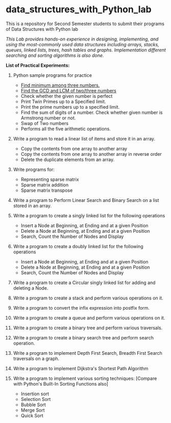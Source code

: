# data_structures_with_Python_lab
This is a repository for Second Semester students to submit their programs of Data Structures with Python lab

_This Lab provides hands-on experience in designing, implementing, and using the most-commonly used data structures including arrays, stacks, queues, linked lists, trees, hash tables and graphs. Implementation different searching and sorting algorithms is also done._

**List of Practical Experiments:**

1. Python sample programs for practice

   - [Find minimum among three numbers.](01_1_min_3_numbers.py)
   - [Find the GCD and LCM of two/three numbers](01_2_gcd_lcm_2_numbers.py)
   - Check whether the given number is perfect
   - Print Twin Primes up to a Specified limit.
   - Print the prime numbers up to a specified limit.
   - Find the sum of digits of a number. Check whether given number is Armstrong number or not.
   - Swap of Two numbers
   - Performs all the five arithmetic operations.

2. Write a program to read a linear list of items and store it in an array.

   - Copy the contents from one array to another array
   - Copy the contents from one array to another array in reverse order
   - Delete the duplicate elements from an array.

3. Write programs for:

   - Representing sparse matrix
   - Sparse matrix addition
   - Sparse matrix transpose

4. Write a program to Perform Linear Search and Binary Search on a list stored in an array.
5. Write a program to create a singly linked list for the following operations

   - Insert a Node at Beginning, at Ending and at a given Position
   - Delete a Node at Beginning, at Ending and at a given Position
   - Search, Count the Number of Nodes and Display

6. Write a program to create a doubly linked list for the following operations

   - Insert a Node at Beginning, at Ending and at a given Position
   - Delete a Node at Beginning, at Ending and at a given Position
   - Search, Count the Number of Nodes and Display

7. Write a program to create a Circular singly linked list for adding and deleting a Node.
8. Write a program to create a stack and perform various operations on it.
9. Write a program to convert the infix expression into postfix form.
10. Write a program to create a queue and perform various operations on it.
11. Write a program to create a binary tree and perform various traversals.
12. Write a program to create a binary search tree and perform search operation.
13. Write a program to implement Depth First Search, Breadth First Search traversals on a graph.
14. Write a program to implement Dijkstra's Shortest Path Algorithm
15. Write a program to implement various sorting techniques: [Compare with Python's Built-In Sorting Functions also]

    - Insertion sort
    - Selection Sort
    - Bubble Sort
    - Merge Sort
    - Quick Sort
